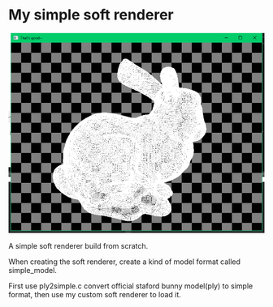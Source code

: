 # My simple soft renderer

![Bunny](./pics/bunny.png)

A simple soft renderer build from scratch.

When creating the soft renderer, create a kind of model format called simple_model.

First use ply2simple.c convert official staford bunny model(ply) to simple format, then use my custom soft renderer to load it.